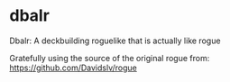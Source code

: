 # dbalr

Dbalr: A deckbuilding roguelike that is actually like rogue

Gratefully using the source of the original rogue from:
https://github.com/Davidslv/rogue

